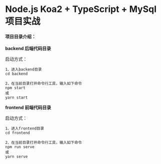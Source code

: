 # Node.js Koa2 + TypeScript + MySql 项目实战

#### 项目目录介绍：

**backend 后端代码目录**

启动方式：

```shell 进入backend目录，在当前目录打开命令行工具：
1、进入backend目录
cd backend

2、在当前目录打开命令行工具，输入如下命令
npm start
或
yarn start
```



**frontend 前端代码目录**

启动方式：

```shell
1、进入frontend目录
cd frontend

2、在当前目录打开命令行工具，输入如下命令
npm run serve
或
yarn serve
```

